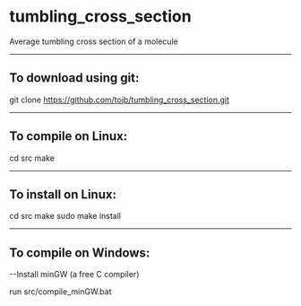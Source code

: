 # tumbling_cross_section
Average tumbling cross section of a molecule

------------------------
To download using git:
------------------------
git clone https://github.com/tojb/tumbling_cross_section.git

-----------------------
To compile on Linux:
-----------------------
cd src
make

-----------------------
To install on Linux:
-----------------------
cd src
make
sudo make install

-----------------------
To compile on Windows:
-----------------------

--Install minGW (a free C compiler)

run src/compile_minGW.bat 


